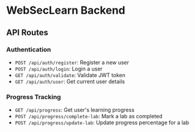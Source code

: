 
# WebSecLearn Backend


## API Routes

### Authentication

- `POST /api/auth/register`: Register a new user
- `POST /api/auth/login`: Login a user
- `GET /api/auth/validate`: Validate JWT token
- `GET /api/auth/user`: Get current user details

### Progress Tracking

- `GET /api/progress`: Get user's learning progress
- `POST /api/progress/complete-lab`: Mark a lab as completed
- `POST /api/progress/update-lab`: Update progress percentage for a lab
